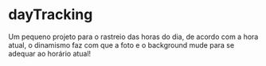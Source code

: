 # dayTracking
Um pequeno projeto para o rastreio das horas do dia, de acordo com a hora atual, o dinamismo faz com que a foto e o background mude para se adequar ao horário atual!
